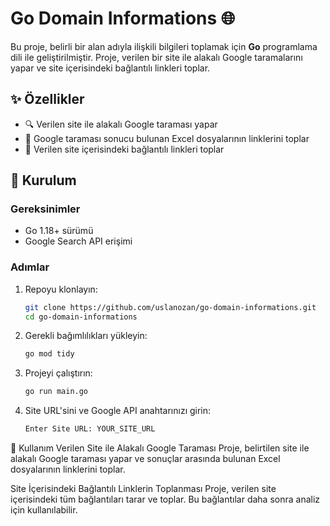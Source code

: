 # **Go Domain Informations** 🌐

Bu proje, belirli bir alan adıyla ilişkili bilgileri toplamak için **Go** programlama dili ile geliştirilmiştir. Proje, verilen bir site ile alakalı Google taramalarını yapar ve site içerisindeki bağlantılı linkleri toplar.

## ✨ Özellikler

- 🔍 Verilen site ile alakalı Google taraması yapar
- 📂 Google taraması sonucu bulunan Excel dosyalarının linklerini toplar
- 🔗 Verilen site içerisindeki bağlantılı linkleri toplar

## 🚀 Kurulum

### Gereksinimler

- Go 1.18+ sürümü
- Google Search API erişimi

### Adımlar

1. Repoyu klonlayın:
   ```bash
   git clone https://github.com/uslanozan/go-domain-informations.git
   cd go-domain-informations

2. Gerekli bağımlılıkları yükleyin:
   ```bash
   go mod tidy

3. Projeyi çalıştırın:
   ```bash
   go run main.go

4. Site URL'sini ve Google API anahtarınızı girin:
   ```bash
   Enter Site URL: YOUR_SITE_URL


📖 Kullanım
Verilen Site ile Alakalı Google Taraması
Proje, belirtilen site ile alakalı Google taraması yapar ve sonuçlar arasında bulunan Excel dosyalarının linklerini toplar.

Site İçerisindeki Bağlantılı Linklerin Toplanması
Proje, verilen site içerisindeki tüm bağlantıları tarar ve toplar. Bu bağlantılar daha sonra analiz için kullanılabilir.
